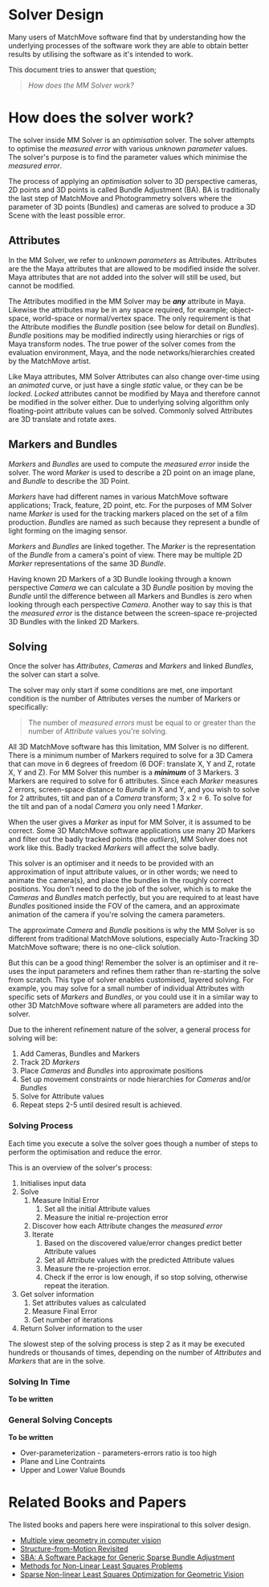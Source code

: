 # Solver Design

Many users of MatchMove software find that by understanding how the underlying
processes of the software work they are able to obtain better results by
utilising the software as it's intended to work.

This document tries to answer that question;
> _How does the MM Solver work?_

# How does the solver work?

The solver inside MM Solver is an _optimisation_ solver. The solver attempts to
optimise the _measured error_ with various _unknown parameter_ values. The
solver's purpose is to find the parameter values which minimise the _measured
error_.

The process of applying an _optimisation_ solver to 3D perspective cameras, 2D
points and 3D points is called Bundle Adjustment (BA). BA is traditionally the
last step of MatchMove and Photogrammetry solvers where the parameter of 3D
points (Bundles) and cameras are solved to produce a 3D Scene with the least
possible error.

## Attributes 

In the MM Solver, we refer to _unknown parameters_ as Attributes. Attributes
are the the Maya attributes that are allowed to be modified inside the solver.
Maya attributes that are not added into the solver will still be used, but
cannot be modified.

The Attributes modified in the MM Solver may be ***any*** attribute in Maya.
Likewise the attributes may be in any space required, for example;
object-space, world-space or normal/vertex space. The only requirement is that
the Attribute modifies the _Bundle_ position (see below for detail on
_Bundles_). _Bundle_ positions may be modified indirectly using hierarchies or
rigs of Maya transform nodes. The true power of the solver comes from the
evaluation environment, Maya, and the node networks/hierarchies created by the
MatchMove artist.

Like Maya attributes, MM Solver Attributes can also change over-time using an
_animated_ curve, or just have a single _static_ value, or they can be be
_locked_. _Locked_ attributes cannot be modified by Maya and therefore cannot
be modified in the solver either. Due to underlying solving algorithm only
floating-point attribute values can be solved. Commonly solved Attributes are
3D translate and rotate axes.

## Markers and Bundles

_Markers_ and _Bundles_ are used to compute the _measured error_ inside the
solver. The word _Marker_ is used to describe a 2D point on an image plane, and
_Bundle_ to describe the 3D Point.
 
 _Markers_ have had different names in various MatchMove software applications;
 Track, feature, 2D point, etc. For the purposes of MM Solver name _Marker_ is
 used for the tracking markers placed on the set of a film production.
 _Bundles_ are named as such because they represent a bundle of light forming
 on the imaging sensor.

_Markers_ and _Bundles_ are linked together. The _Marker_ is the representation
of the _Bundle_ from a camera's point of view. There may be multiple 2D
_Marker_ representations of the same 3D _Bundle_. 

Having known 2D Markers of a 3D Bundle looking through a known perspective
_Camera_ we can calculate a 3D _Bundle_ position by moving the _Bundle_ until
the difference between all Markers and Bundles is zero when looking through
each perspective _Camera_. Another way to say this is that the _measured error_
is the distance between the screen-space re-projected 3D Bundles with the
linked 2D Markers.

## Solving

Once the solver has _Attributes_, _Cameras_ and _Markers_ and linked _Bundles_,
the solver can start a solve.

The solver may only start if some conditions are met, one important condition
is the number of Attributes verses the number of Markers or specifically:
> The number of _measured errors_ must be equal to or greater than the number
> of _Attribute_ values you're solving.

All 3D MatchMove software has this limitation, MM Solver is no different. There
is a minimum number of Markers required to solve for a 3D Camera that can move
in 6 degrees of freedom (6 DOF: translate X, Y and Z, rotate X, Y and Z). For
MM Solver this number is a ***minimum*** of 3 Markers. 3 Markers are required
to solve for 6 attributes. Since each _Marker_ measures 2 errors, screen-space
distance to _Bundle_ in X and Y, and you wish to solve for 2 attributes, tilt
and pan of a _Camera_ transform; 3 x 2 = 6. To solve for the tilt and pan of a
nodal _Camera_ you only need 1 _Marker_. 

When the user gives a _Marker_ as input for MM Solver, it is assumed to be
correct. Some 3D MatchMove software applications use many 2D Markers and filter
out the badly tracked points (the _outliers_), MM Solver does not work like
this. Badly tracked _Markers_ will affect the solve badly.

This solver is an optimiser and it needs to be provided with an approximation
of input attribute values, or in other words; we need to animate the camera(s),
and place the bundles in the roughly correct positions. You don't need to do
the job of the solver, which is to make the _Cameras_ and _Bundles_ match
perfectly, but you are required to at least have _Bundles_ positioned inside
the FOV of the camera, and an approximate animation of the camera if you're
solving the camera parameters. 

The approximate _Camera_ and _Bundle_ positions is why the MM Solver is so
different from traditional MatchMove solutions, especially Auto-Tracking 3D
MatchMove software; there is no one-click solution.

But this can be a good thing! Remember the solver is an optimiser and it
re-uses the input parameters and refines them rather than re-starting the solve
from scratch. This type of solver enables customised, layered solving. For
example, you may solve for a small number of individual Attributes with
specific sets of _Markers_ and _Bundles_, or you could use it in a similar way
to other 3D MatchMove software where all parameters are added into the solver.

Due to the inherent refinement nature of the solver, a general process for
solving will be:
1. Add Cameras, Bundles and Markers
2. Track 2D _Markers_
3. Place _Cameras_ and _Bundles_ into approximate positions
4. Set up movement constraints or node hierarchies for _Cameras_ and/or _Bundles_ 
5. Solve for Attribute values
6. Repeat steps 2-5 until desired result is achieved.

### Solving Process

Each time you execute a solve the solver goes though a number of steps to
perform the optimisation and reduce the error.

This is an overview of the solver's process:
1. Initialises input data
2. Solve
   1. Measure Initial Error
      1. Set all the initial Attribute values
      2. Measure the initial re-projection error 
   2. Discover how each Attribute changes the _measured error_
   3. Iterate
      1. Based on the discovered value/error changes predict better Attribute values
      2. Set all Attribute values with the predicted Attribute values 
      3. Measure the re-projection error.
      4. Check if the error is low enough, if so stop solving, otherwise repeat
         the iteration.
3. Get solver information
   1. Set attributes values as calculated 
   2. Measure Final Error
   3. Get number of iterations
4. Return Solver information to the user

The slowest step of the solving process is step 2 as it may be executed
hundreds or thousands of times, depending on the number of _Attributes_ and
_Markers_ that are in the solve.

### Solving In Time

**To be written**

### General Solving Concepts

**To be written**

- Over-parameterization - parameters-errors ratio is too high
- Plane and Line Contraints
- Upper and Lower Value Bounds

# Related Books and Papers

The listed books and papers here were inspirational to this solver design.

- [Multiple view geometry in computer vision](http://www.robots.ox.ac.uk/~vgg/hzbook/)
- [Structure-from-Motion Revisited](https://demuc.de/papers/schoenberger2016sfm.pdf)
- [SBA: A Software Package for Generic
 Sparse Bundle Adjustment](http://users.ics.forth.gr/~lourakis/sba/sba-toms.pdf)
- [Methods for Non-Linear Least Squares Problems](http://www.imm.dtu.dk/pubdb/views/edoc_download.php/3215/pdf/imm3215.pdf)
- [Sparse Non-linear Least Squares Optimization
   for Geometric Vision](http://users.ics.forth.gr/~lourakis/sparseLM/sparselm_eccv10.pdf)

